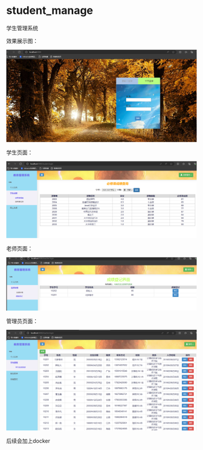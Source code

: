 # student_manage
学生管理系统

效果展示图：

![image-20240102220216687](./img/image-20240102220216687.png)

学生页面：

![image-20240102220319922](./img/image-20240102220319922.png)

老师页面：

![image-20240102220653603](./img/image-20240102220653603.png)

管理员页面：

![image-20240102220805253](./img/image-20240102220805253.png)

后续会加上docker
